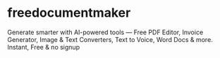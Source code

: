 # freedocumentmaker
Generate smarter with AI-powered tools — Free PDF Editor, Invoice Generator, Image &amp; Text Converters, Text to Voice, Word Docs &amp; more. Instant, Free &amp; no signup

